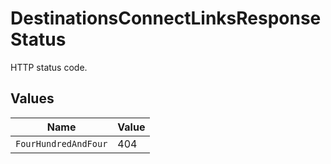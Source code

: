 # DestinationsConnectLinksResponseStatus

HTTP status code.


## Values

| Name                 | Value                |
| -------------------- | -------------------- |
| `FourHundredAndFour` | 404                  |